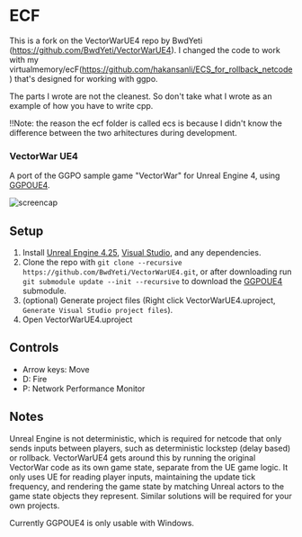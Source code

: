 
# ECF
This is a fork on the VectorWarUE4 repo by BwdYeti (https://github.com/BwdYeti/VectorWarUE4).
I changed the code to work with my virtualmemory/ecF(https://github.com/hakansanli/ECS_for_rollback_netcode) that's designed for working with ggpo.

The parts I wrote are not the cleanest. So don't take what I wrote as an example of how you have to write cpp.

!!Note: the reason the ecf folder is called ecs is because I didn't know the difference between the two arhitectures during development. 

### VectorWar UE4

A port of the GGPO sample game "VectorWar" for Unreal Engine 4, using [GGPOUE4](https://github.com/BwdYeti/GGPOUE4).

![screencap](vwscreen.png)

## Setup

1. Install [Unreal Engine 4.25](https://docs.unrealengine.com/en-US/GettingStarted/Installation/index.html), [Visual Studio](https://docs.unrealengine.com/en-US/Programming/Development/VisualStudioSetup/index.html), and any dependencies.
2. Clone the repo with ```git clone --recursive https://github.com/BwdYeti/VectorWarUE4.git```, or after downloading run ```git submodule update --init --recursive``` to download the [GGPOUE4](https://github.com/BwdYeti/GGPOUE4) submodule.
3. (optional) Generate project files (Right click VectorWarUE4.uproject, ```Generate Visual Studio project files```).
4. Open VectorWarUE4.uproject

## Controls

* Arrow keys: Move
* D: Fire
* P: Network Performance Monitor

## Notes

Unreal Engine is not deterministic, which is required for netcode that only sends inputs between players, such as deterministic lockstep (delay based) or rollback. VectorWarUE4 gets around this by running the original VectorWar code as its own game state, separate from the UE game logic. It only uses UE for reading player inputs, maintaining the update tick frequency, and rendering the game state by matching Unreal actors to the game state objects they represent. Similar solutions will be required for your own projects.

Currently GGPOUE4 is only usable with Windows.
